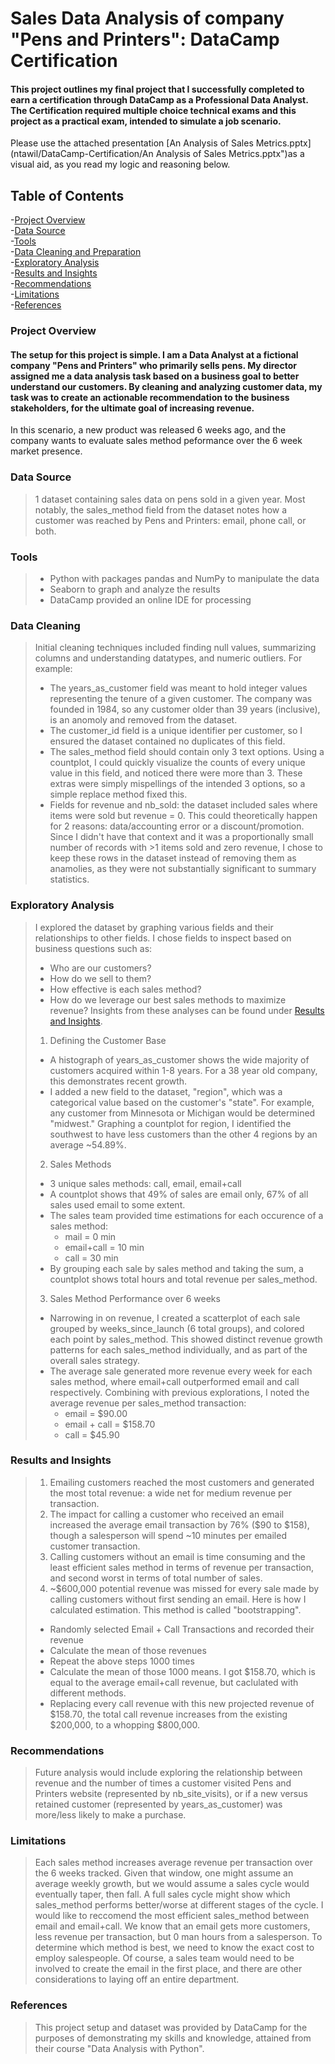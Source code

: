 # Sales Data Analysis of company "Pens and Printers": DataCamp Certification
#### This project outlines my final project that I successfully completed to earn a certification through DataCamp as a Professional Data Analyst. The Certification required multiple choice technical exams and this project as a practical exam, intended to simulate a job scenario.

Please use the attached presentation [An Analysis of Sales Metrics.pptx](ntawil/DataCamp-Certification/An Analysis of Sales Metrics.pptx")as a visual aid, as you read my logic and reasoning below.

## Table of Contents
-[Project Overview](#project-overview)  
-[Data Source](#data-source)  
-[Tools](#tools)  
-[Data Cleaning and Preparation](#data-cleaning)  
-[Exploratory Analysis](#exploratory-analysis)  
-[Results and Insights](#results-and-insights)  
-[Recommendations](#recommendations)  
-[Limitations](#limitations)  
-[References](#references)  

### Project Overview
#### The setup for this project is simple. I am a Data Analyst at a fictional company "Pens and Printers" who primarily sells pens. My director assigned me a data analysis task based on a business goal to better understand our customers. By cleaning and analyzing customer data, my task was to create an actionable recommendation to the business stakeholders, for the ultimate goal of increasing revenue.
In this scenario, a new product was released 6 weeks ago, and the company wants to evaluate sales method peformance over the 6 week market presence.

### Data Source
> 1 dataset containing sales data on pens sold in a given year. Most notably, the sales_method field from the dataset notes how a customer was reached by Pens and Printers: email, phone call, or both.

### Tools
> - Python with packages pandas and NumPy to manipulate the data
> - Seaborn to graph and analyze the results
> - DataCamp provided an online IDE for processing

### Data Cleaning
> Initial cleaning techniques included finding null values, summarizing columns and understanding datatypes, and numeric outliers. For example:
> - The years_as_customer field was meant to hold integer values representing the tenure of a given customer. The company was founded in 1984, so any customer older than 39 years (inclusive), is an anomoly and removed from the dataset.
> - The customer_id field is a unique identifier per customer, so I ensured the dataset contained no duplicates of this field.
> - The sales_method field should contain only 3 text options. Using a countplot, I could quickly visualize the counts of every unique value in this field, and noticed there were more than 3. These extras were simply mispellings of the intended 3 options, so a simple replace method fixed this.
> - Fields for revenue and nb_sold: the dataset included sales where items were sold but revenue = 0. This could theoretically happen for 2 reasons: data/accounting error or a discount/promotion. Since I didn't have that context and it was a proportionally small number of records with >1 items sold and zero revenue, I chose to keep these rows in the dataset instead of removing them as anamolies, as they were not substantially significant to summary statistics.

### Exploratory Analysis
> I explored the dataset by graphing various fields and their relationships to other fields. I chose fields to inspect based on business questions such as:
> - Who are our customers?
> - How do we sell to them?
> - How effective is each sales method?
> - How do we leverage our best sales methods to maximize revenue?
> Insights from these analyses can be found under [Results and Insights](#results-and-insights).
> 1. Defining the Customer Base
> - A histograph of years_as_customer shows the wide majority of customers acquired within 1-8 years. For a 38 year old company, this demonstrates recent growth.
> - I added a new field to the dataset, "region", which was a categorical value based on the customer's "state". For example, any customer from Minnesota or Michigan would be determined "midwest." Graphing a countplot for region, I identified the southwest to have less customers than the other 4 regions by an average ~54.89%.
> 2. Sales Methods
> - 3 unique sales methods: call, email, email+call
> - A countplot shows that 49% of sales are email only, 67% of all sales used email to some extent.
> - The sales team provided time estimations for each occurence of a sales method:
>   - mail = 0 min
>   - email+call = 10 min
>   - call = 30 min
> - By grouping each sale by sales method and taking the sum, a countplot shows total hours and total revenue per sales_method.
> 3. Sales Method Performance over 6 weeks
> - Narrowing in on revenue, I created a scatterplot of each sale grouped by weeks_since_launch (6 total groups), and colored each point by sales_method. This showed distinct revenue growth patterns for each sales_method individually, and as part of the overall sales strategy.
> - The average sale generated more revenue every week for each sales method, where email+call outperformed email and call respectively. Combining with previous explorations, I noted the average revenue per sales_method transaction:
>   - email = $90.00
>   - email + call = $158.70
>   - call = $45.90

### Results and Insights
> 1. Emailing customers reached the most customers and generated the most total revenue: a wide net for medium revenue per transaction.
> 2. The impact for calling a customer who received an email increased the average email transaction by 76% ($90 to $158), though a salesperson will spend ~10 minutes per emailed customer transaction.
> 3. Calling customers without an email is time consuming and the least efficient sales method in terms of revenue per transaction, and second worst in terms of total number of sales.
> 4. ~$600,000 potential revenue was missed for every sale made by calling customers without first sending an email. Here is how I calculated estimation. This method is called "bootstrapping".
>  - Randomly selected Email + Call Transactions and recorded their revenue
>  - Calculate the mean of those revenues
>  - Repeat the above steps 1000 times
>  - Calculate the mean of those 1000 means. I got $158.70, which is equal to the average email+call revenue, but caclulated with different methods.
>  - Replacing every call revenue with this new projected revenue of $158.70, the total call revenue increases from the existing $200,000, to a whopping $800,000.
  
### Recommendations
> Future analysis would include exploring the relationship between revenue and the number of times a customer visited Pens and Printers website (represented by nb_site_visits), or if a new versus retained customer (represented by years_as_customer) was more/less likely to make a purchase.

### Limitations
> Each sales method increases average revenue per transaction over the 6 weeks tracked. Given that window, one might assume an average weekly growth, but we would assume a sales cycle would eventually taper, then fall. A full sales cycle might show which sales_method performs better/worse at different stages of the cycle.
> I would like to reccomend the most efficient sales_method between email and email+call. We know that an email gets more customers, less revenue per transaction, but 0 man hours from a salesperson. To determine which method is best, we need to know the exact cost to employ salespeople. Of course, a sales team would need to be involved to create the email in the first place, and there are other considerations to laying off an entire department.

### References
> This project setup and dataset was provided by DataCamp for the purposes of demonstrating my skills and knowledge, attained from their course "Data Analysis with Python".

